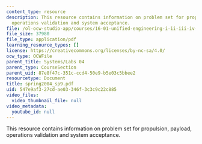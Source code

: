 ```yaml
---
content_type: resource
description: This resource contains information on problem set for propulsion, payload,
  operations validation and system acceptance.
file: /ol-ocw-studio-app/courses/16-01-unified-engineering-i-ii-iii-iv-fall-2005-spring-2006/547e9af327cdae03346f3c3c9c22c885_spring2004_sp9.pdf
file_size: 37980
file_type: application/pdf
learning_resource_types: []
license: https://creativecommons.org/licenses/by-nc-sa/4.0/
ocw_type: OCWFile
parent_title: Systems/Labs 04
parent_type: CourseSection
parent_uid: 87e8f47c-351c-ccd4-50e9-b5e03c5bbee2
resourcetype: Document
title: spring2004_sp9.pdf
uid: 547e9af3-27cd-ae03-346f-3c3c9c22c885
video_files:
  video_thumbnail_file: null
video_metadata:
  youtube_id: null
---
```

This resource contains information on problem set for propulsion, payload, operations validation and system acceptance.